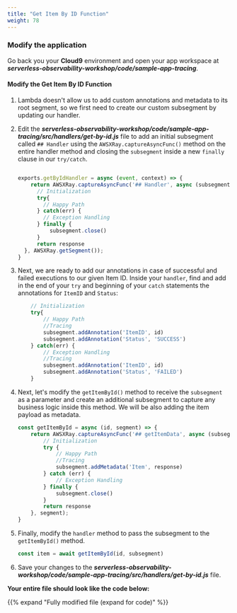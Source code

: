 ```yaml
---
title: "Get Item By ID Function"
weight: 78
---
```


### Modify the application

Go back you your **Cloud9** environment and open your app workspace at ***serverless-observability-workshop/code/sample-app-tracing***.

#### Modify the Get Item By ID Function

1. Lambda doesn't allow us to add custom annotations and metadata to its root segment, so we first need to create our custom subsegment by updating our handler.

1. Edit the ***serverless-observability-workshop/code/sample-app-tracing/src/handlers/get-by-id.js*** file to add an initial subsegment called `## Handler` using the `AWSXRay.captureAsyncFunc()` method on the entire handler method and closing the `subsegment` inside a new `finally` clause in our `try/catch`.

    ```javascript

    exports.getByIdHandler = async (event, context) => {
        return AWSXRay.captureAsyncFunc('## Handler', async (subsegment) => {
          // Initialization
          try{
            // Happy Path
          } catch(err) {
            // Exception Handling
          } finally {
              subsegment.close()
          }
          return response
      }, AWSXRay.getSegment());
    }
    ```

1. Next, we are ready to add our annotations in case of successful and failed executions to our given Item ID. Inside your `handler`, find and add in the end of your `try` and beginning of your `catch` statements the annotations for `ItemID` and `Status`:

    ````javascript
        // Initialization
        try{
            // Happy Path
            //Tracing
            subsegment.addAnnotation('ItemID', id)
            subsegment.addAnnotation('Status', 'SUCCESS')
        } catch(err) {
            // Exception Handling
            //Tracing
            subsegment.addAnnotation('ItemID', id)
            subsegment.addAnnotation('Status', 'FAILED')
        }
    ````

1. Next, let's modify the `getItemById()` method to receive the `subsegment` as a parameter and create an additional subsegment to capture any business logic inside this method. We will be also adding the item payload as metadata.

    ```javascript
    const getItemById = async (id, segment) => {
        return AWSXRay.captureAsyncFunc('## getItemData', async (subsegment) => {
            // Initialization
            try {
                // Happy Path
                //Tracing
                subsegment.addMetadata('Item', response)
            } catch (err) {
                // Exception Handling
            } finally {
                subsegment.close()
            }
            return response
        }, segment);
    }
    ```


1. Finally, modify the `handler` method to pass the subsegment to the `getItemById()` method.
   
    ```javascript
    const item = await getItemById(id, subsegment)
    ```

1. Save your changes to the ***serverless-observability-workshop/code/sample-app-tracing/src/handlers/get-by-id.js*** file.

**Your entire file should look like the code below:**

{{% expand "Fully modified file (expand for code)" %}}

```javascript

```